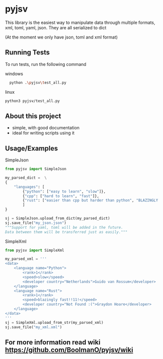 # pyjsv

This library is the easiest way to manipulate data through multiple formats, xml, toml, yaml, json. They are all serialized to dict

(At the moment we only have json, toml and xml format)
## Running Tests

To run tests, run the following command

windows
```bash
  python .\pyjsv\test_all.py
```
linux
```bash
python3 pyjsv/test_all.py
```

## About this project
- simple, with good documentation
- ideal for writing scripts using it
## Usage/Examples

SimpleJson

```python
from pyjsv import SimpleJson

my_parsed_dict =  \
{
    "languages": [
        {"python": ["easy to learn", "slow"]},
        {"cpp": ["hard to learn", "fast"]},
        {"rust": ["easier than cpp but harder than python", "BLAZINGLY FAST :lightning: :lightning: :lightning:"]}
        ]
}

sj = SimpleJson.upload_from_dict(my_parsed_dict)
sj.save_file("my_json.json")
"""Support for yaml, toml will be added in the future.
Data between them will be transferred just as easily."""

```

SimpleXml
```python
from pyjsv import SimpleXml

my_parsed_xml = '''
<data>
    <language name="Python">
        <rank>1</rank>
        <speed>slow</speed>
        <developer country="Netherlands">Guido van Rossum</developer>
    </language>
    <language name="Rust">
        <rank>1</rank>
        <speed>blazingly fast!!11!</speed>
        <developer country="Not Found :(">Graydon Hoare</developer>
    </language>
</data>
'''
sj = SimpleXml.upload_from_str(my_parsed_xml)
sj.save_file("my_xml.xml")

```
## For more information read wiki https://github.com/BoolmanO/pyjsv/wiki




